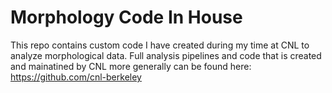 # Morphology Code In House
This repo contains custom code I have created during my time at CNL to analyze morphological data. Full analysis pipelines and code that is created and mainatined by CNL more generally can be found here: https://github.com/cnl-berkeley
